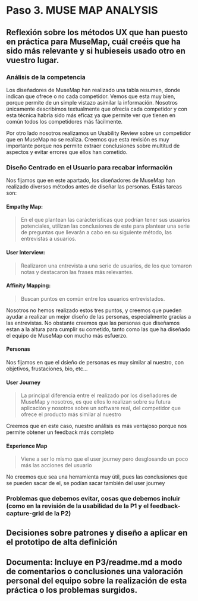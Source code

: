 # Paso 3. MUSE MAP ANALYSIS 

## Reflexión sobre los métodos UX que han puesto en práctica para MuseMap, cuál creéis que ha sido más relevante y si hubieseis usado otro en vuestro lugar.

### Análisis de la competencia

Los diseñadores de MuseMap han realizado una tabla resumen, donde indican que ofrece o no cada competidor.
Vemos que esta muy bien, porque permite de un simple vistazo asimilar la información.
Nosotros únicamente describimos textualmente que ofrecía cada competidor y con esta técnica habría sido más eficaz ya que permite ver que tienen en común todos los competidores más fácilmente.

Por otro lado nosotros realizamos un Usability Review sobre un competidor que en MuseMap no se realiza. Creemos que esta revisión es muy importante porque nos permite extraer conclusiones sobre multitud de aspectos y evitar errores que ellos han cometido.

### Diseño Centrado en el Usuario para recabar información

Nos fijamos que en este apartado, los diseñadores de MuseMap han realizado diversos métodos antes de diseñar las personas.
Estás tareas son:
#### Empathy Map: 
> En el que plantean las carácteristicas que podrían tener sus usuarios potenciales, utilizan las conclusiones de este para plantear una serie de preguntas que llevarán a cabo en su siguiente método, las entrevistas a usuarios.

#### User Interview:
> Realizaron una entrevista a una serie de usuarios, de los que tomaron notas y destacaron las frases más relevantes.

#### Affinity Mapping:
> Buscan puntos en común entre los usuarios entrevistados.

Nosotros no hemos realizado estos tres puntos, y creemos que pueden ayudar a realizar un mejor diseño de las personas, especialmente gracias a las entrevistas.
No obstante creemos que las personas que diseñamos estan a la altura para cumplir su cometido, tanto como las que ha diseñado el equipo de MuseMap con mucho más esfuerzo.

#### Personas
Nos fijamos en que el dsieño de personas es muy similar al nuestro, con objetivos, frustaciones, bio, etc...

#### User Journey 
> La principal diferencia entre el realizado por los diseñadores de MuseMap y nosotros, es que ellos lo realizan sobre su futura aplicación y nosotros sobre un software real, del competidor que ofrece el producto más similar al nuestro

Creemos que en este caso, nuestro análisis es más ventajoso porque nos permite obtener un feedback más completo

#### Experience Map
> Viene a ser lo mismo que el user journey pero desglosando un poco más las acciones del usuario

No creemos que sea una herramienta muy útil, pues las conclusiones que se pueden sacar de el, se podían sacar también del user journey

### Problemas que debemos evitar, cosas que debemos incluir (como en la revisión de la usabilidad de la P1 y el feedback-capture-grid de la P2)









## Decisiones sobre patrones y diseño a aplicar en el prototipo de alta definición



## Documenta: Incluye en P3/readme.md a modo de comentarios o conclusiones una valoración personal del equipo sobre la realización de esta práctica o los problemas surgidos.